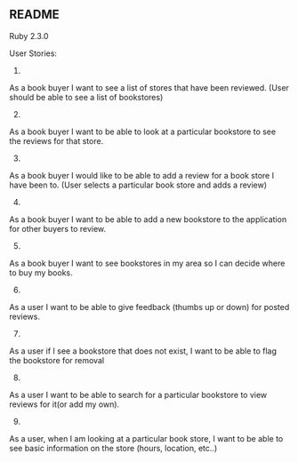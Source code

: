 ## README

Ruby 2.3.0

User Stories:

1)
As a book buyer I want to see a list of stores that have been reviewed. (User should be able to see a list of bookstores)

2)
As a book buyer I want to be able to look at a particular bookstore to see the reviews for that store.

3)
As a book buyer I would like to be able to add a review for a book store I have been to. (User selects a particular book store and adds a review)

4)
As a book buyer I want to be able to add a new bookstore to the application for other buyers to review.

5)
As a book buyer I want to see bookstores in my area so I can decide where to buy my books.

6)
As a user I want to be able to give feedback (thumbs up or down) for posted reviews.

7)
As a user if I see a bookstore that does not exist, I want to be able to flag the bookstore for removal

8)
As a user I want to be able to search for a particular bookstore to view reviews for it(or add my own).

9)
As a user, when I am looking at a particular book store, I want to be able to see basic information on the store (hours, location, etc..)
